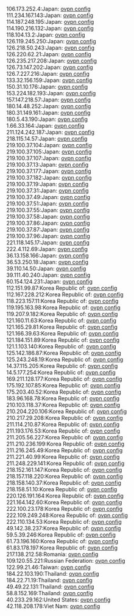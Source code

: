 106.173.252.4:Japan: [ovpn config](vpn/106_173_252_4.ovpn)  
111.234.167.143:Japan: [ovpn config](vpn/111_234_167_143.ovpn)  
114.187.248.195:Japan: [ovpn config](vpn/114_187_248_195.ovpn)  
114.190.216.132:Japan: [ovpn config](vpn/114_190_216_132.ovpn)  
118.104.13.2:Japan: [ovpn config](vpn/118_104_13_2.ovpn)  
126.119.245.250:Japan: [ovpn config](vpn/126_119_245_250.ovpn)  
126.218.50.243:Japan: [ovpn config](vpn/126_218_50_243.ovpn)  
126.220.62.21:Japan: [ovpn config](vpn/126_220_62_21.ovpn)  
126.235.217.208:Japan: [ovpn config](vpn/126_235_217_208.ovpn)  
126.73.147.202:Japan: [ovpn config](vpn/126_73_147_202.ovpn)  
126.7.227.216:Japan: [ovpn config](vpn/126_7_227_216.ovpn)  
133.32.156.159:Japan: [ovpn config](vpn/133_32_156_159.ovpn)  
150.31.10.176:Japan: [ovpn config](vpn/150_31_10_176.ovpn)  
153.224.182.193:Japan: [ovpn config](vpn/153_224_182_193.ovpn)  
157.147.218.57:Japan: [ovpn config](vpn/157_147_218_57.ovpn)  
180.14.48.252:Japan: [ovpn config](vpn/180_14_48_252.ovpn)  
180.31.149.161:Japan: [ovpn config](vpn/180_31_149_161.ovpn)  
180.5.43.190:Japan: [ovpn config](vpn/180_5_43_190.ovpn)  
1.66.33.164:Japan: [ovpn config](vpn/1_66_33_164.ovpn)  
211.124.242.187:Japan: [ovpn config](vpn/211_124_242_187.ovpn)  
218.115.14.57:Japan: [ovpn config](vpn/218_115_14_57.ovpn)  
219.100.37.104:Japan: [ovpn config](vpn/219_100_37_104.ovpn)  
219.100.37.105:Japan: [ovpn config](vpn/219_100_37_105.ovpn)  
219.100.37.107:Japan: [ovpn config](vpn/219_100_37_107.ovpn)  
219.100.37.13:Japan: [ovpn config](vpn/219_100_37_13.ovpn)  
219.100.37.177:Japan: [ovpn config](vpn/219_100_37_177.ovpn)  
219.100.37.182:Japan: [ovpn config](vpn/219_100_37_182.ovpn)  
219.100.37.19:Japan: [ovpn config](vpn/219_100_37_19.ovpn)  
219.100.37.31:Japan: [ovpn config](vpn/219_100_37_31.ovpn)  
219.100.37.49:Japan: [ovpn config](vpn/219_100_37_49.ovpn)  
219.100.37.51:Japan: [ovpn config](vpn/219_100_37_51.ovpn)  
219.100.37.55:Japan: [ovpn config](vpn/219_100_37_55.ovpn)  
219.100.37.58:Japan: [ovpn config](vpn/219_100_37_58.ovpn)  
219.100.37.86:Japan: [ovpn config](vpn/219_100_37_86.ovpn)  
219.100.37.87:Japan: [ovpn config](vpn/219_100_37_87.ovpn)  
219.100.37.96:Japan: [ovpn config](vpn/219_100_37_96.ovpn)  
221.118.145.17:Japan: [ovpn config](vpn/221_118_145_17.ovpn)  
222.4.112.69:Japan: [ovpn config](vpn/222_4_112_69.ovpn)  
36.13.158.166:Japan: [ovpn config](vpn/36_13_158_166.ovpn)  
36.53.250.18:Japan: [ovpn config](vpn/36_53_250_18.ovpn)  
39.110.14.50:Japan: [ovpn config](vpn/39_110_14_50.ovpn)  
39.111.40.240:Japan: [ovpn config](vpn/39_111_40_240.ovpn)  
60.154.124.231:Japan: [ovpn config](vpn/60_154_124_231.ovpn)  
112.151.99.87:Korea Republic of: [ovpn config](vpn/112_151_99_87.ovpn)  
112.167.228.212:Korea Republic of: [ovpn config](vpn/112_167_228_212.ovpn)  
118.223.157.11:Korea Republic of: [ovpn config](vpn/118_223_157_11.ovpn)  
119.195.163.98:Korea Republic of: [ovpn config](vpn/119_195_163_98.ovpn)  
119.207.9.182:Korea Republic of: [ovpn config](vpn/119_207_9_182.ovpn)  
121.160.11.63:Korea Republic of: [ovpn config](vpn/121_160_11_63.ovpn)  
121.165.29.81:Korea Republic of: [ovpn config](vpn/121_165_29_81.ovpn)  
121.166.39.63:Korea Republic of: [ovpn config](vpn/121_166_39_63.ovpn)  
121.184.151.89:Korea Republic of: [ovpn config](vpn/121_184_151_89.ovpn)  
121.1.103.140:Korea Republic of: [ovpn config](vpn/121_1_103_140.ovpn)  
125.142.186.87:Korea Republic of: [ovpn config](vpn/125_142_186_87.ovpn)  
125.243.248.19:Korea Republic of: [ovpn config](vpn/125_243_248_19.ovpn)  
14.37.115.205:Korea Republic of: [ovpn config](vpn/14_37_115_205.ovpn)  
14.5.177.254:Korea Republic of: [ovpn config](vpn/14_5_177_254.ovpn)  
169.211.128.177:Korea Republic of: [ovpn config](vpn/169_211_128_177.ovpn)  
175.192.107.85:Korea Republic of: [ovpn config](vpn/175_192_107_85.ovpn)  
175.203.40.52:Korea Republic of: [ovpn config](vpn/175_203_40_52.ovpn)  
183.96.168.78:Korea Republic of: [ovpn config](vpn/183_96_168_78.ovpn)  
210.103.118.37:Korea Republic of: [ovpn config](vpn/210_103_118_37.ovpn)  
210.204.220.106:Korea Republic of: [ovpn config](vpn/210_204_220_106.ovpn)  
210.217.29.208:Korea Republic of: [ovpn config](vpn/210_217_29_208.ovpn)  
211.114.210.87:Korea Republic of: [ovpn config](vpn/211_114_210_87.ovpn)  
211.193.176.53:Korea Republic of: [ovpn config](vpn/211_193_176_53.ovpn)  
211.205.56.227:Korea Republic of: [ovpn config](vpn/211_205_56_227.ovpn)  
211.210.236.199:Korea Republic of: [ovpn config](vpn/211_210_236_199.ovpn)  
211.216.245.49:Korea Republic of: [ovpn config](vpn/211_216_245_49.ovpn)  
211.221.40.99:Korea Republic of: [ovpn config](vpn/211_221_40_99.ovpn)  
211.248.229.141:Korea Republic of: [ovpn config](vpn/211_248_229_141.ovpn)  
218.152.161.147:Korea Republic of: [ovpn config](vpn/218_152_161_147.ovpn)  
218.157.118.220:Korea Republic of: [ovpn config](vpn/218_157_118_220.ovpn)  
218.158.140.37:Korea Republic of: [ovpn config](vpn/218_158_140_37.ovpn)  
218.158.51.10:Korea Republic of: [ovpn config](vpn/218_158_51_10.ovpn)  
220.126.191.164:Korea Republic of: [ovpn config](vpn/220_126_191_164.ovpn)  
221.164.142.60:Korea Republic of: [ovpn config](vpn/221_164_142_60.ovpn)  
222.100.23.178:Korea Republic of: [ovpn config](vpn/222_100_23_178.ovpn)  
222.109.249.248:Korea Republic of: [ovpn config](vpn/222_109_249_248.ovpn)  
222.110.134.53:Korea Republic of: [ovpn config](vpn/222_110_134_53.ovpn)  
49.142.38.237:Korea Republic of: [ovpn config](vpn/49_142_38_237.ovpn)  
59.5.39.246:Korea Republic of: [ovpn config](vpn/59_5_39_246.ovpn)  
61.73.196.160:Korea Republic of: [ovpn config](vpn/61_73_196_160.ovpn)  
61.83.178.197:Korea Republic of: [ovpn config](vpn/61_83_178_197.ovpn)  
217.138.212.58:Romania: [ovpn config](vpn/217_138_212_58.ovpn)  
109.120.55.221:Russian Federation: [ovpn config](vpn/109_120_55_221.ovpn)  
122.99.21.46:Taiwan: [ovpn config](vpn/122_99_21_46.ovpn)  
184.22.103.190:Thailand: [ovpn config](vpn/184_22_103_190.ovpn)  
184.22.71.19:Thailand: [ovpn config](vpn/184_22_71_19.ovpn)  
49.49.22.131:Thailand: [ovpn config](vpn/49_49_22_131.ovpn)  
58.8.152.169:Thailand: [ovpn config](vpn/58_8_152_169.ovpn)  
40.233.29.162:United States: [ovpn config](vpn/40_233_29_162.ovpn)  
42.118.208.178:Viet Nam: [ovpn config](vpn/42_118_208_178.ovpn)  
